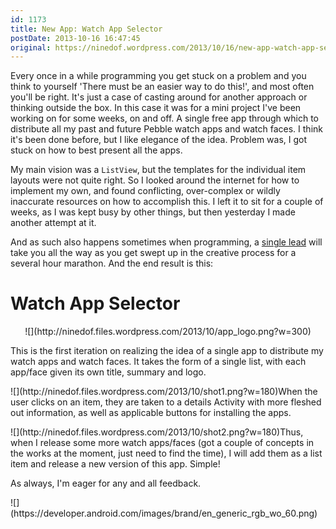 ```yaml
---
id: 1173
title: New App: Watch App Selector
postDate: 2013-10-16 16:47:45
original: https://ninedof.wordpress.com/2013/10/16/new-app-watch-app-selector/
---
```


Every once in a while programming you get stuck on a problem and you think to yourself 'There must be an easier way to do this!', and most often you'll be right. It's just a case of casting around for another approach or thinking outside the box. In this case it was for a mini project I've been working on for some weeks, on and off. A single free app through which to distribute all my past and future Pebble watch apps and watch faces. I think it's been done before, but I like elegance of the idea. Problem was, I got stuck on how to best present all the apps.

My main vision was a <code>ListView</code>, but the templates for the individual item layouts were not quite right. So I looked around the internet for how to implement my own, and found conflicting, over-complex or wildly inaccurate resources on how to accomplish this. I left it to sit for a couple of weeks, as I was kept busy by other things, but then yesterday I made another attempt at it.

And as such also happens sometimes when programming, a  [single lead](http://www.vogella.com/articles/AndroidListView/article.html#adapterown_example) will take you all the way as you get swept up in the creative process for a several hour marathon. And the end result is this:
<h1>Watch App Selector</h1>
<p style="text-align:center;">![](http://ninedof.files.wordpress.com/2013/10/app_logo.png?w=300)</p>
<p style="text-align:left;">This is the first iteration on realizing the idea of a single app to distribute my watch apps and watch faces. It takes the form of a single list, with each app/face given its own title, summary and logo.</p>
<p style="text-align:left;">![](http://ninedof.files.wordpress.com/2013/10/shot1.png?w=180)When the user clicks on an item, they are taken to a details Activity with more fleshed out information, as well as applicable buttons for installing the apps.</p>
<p style="text-align:left;">![](http://ninedof.files.wordpress.com/2013/10/shot2.png?w=180)Thus, when I release some more watch apps/faces (got a couple of concepts in the works at the moment, just need to find the time), I will add them as a list item and release a new version of this app. Simple!</p>
<p style="text-align:left;">As always, I'm eager for any and all feedback.</p>
![](https://developer.android.com/images/brand/en_generic_rgb_wo_60.png)
